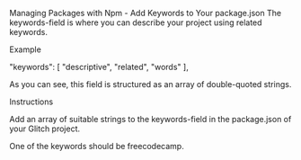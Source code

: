 Managing Packages with Npm - Add Keywords to Your package.json
The keywords-field is where you can describe your project using related keywords.

Example

"keywords": [ "descriptive", "related", "words" ],

As you can see, this field is structured as an array of double-quoted strings.

Instructions

Add an array of suitable strings to the keywords-field in the package.json of your Glitch project.

One of the keywords should be freecodecamp.
